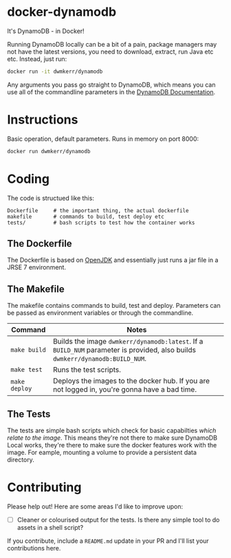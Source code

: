 # docker-dynamodb

It's DynamoDB - in Docker!

Running DynamoDB locally can be a bit of a pain, package managers may not have the latest versions, you need to download, extract, run Java etc etc. Instead, just run:

```bash
docker run -it dwmkerr/dynamodb
```

Any arguments you pass go straight to DynamoDB, which means you can use all of the commandline parameters in the [DynamoDB Documentation](http://docs.aws.amazon.com/amazondynamodb/latest/developerguide/DynamoDBLocal.html).


# Instructions

Basic operation, default parameters. Runs in memory on port 8000:

```bash
docker run dwmkerr/dynamodb
```

# Coding

The code is structued like this:

```
Dockerfile     # the important thing, the actual dockerfile
makefile       # commands to build, test deploy etc
tests/         # bash scripts to test how the container works
```

## The Dockerfile

The Dockerfile is based on [OpenJDK](https://hub.docker.com/_/openjdk/) and essentially just runs a jar file in a JRSE 7 environment.

## The Makefile

The makefile contains commands to build, test and deploy. Parameters can be passed as environment variables or through the commandline.

| Command                  | Notes                             |
|--------------------------|-----------------------------------|
| `make build`             | Builds the image `dwmkerr/dynamodb:latest`. If a `BUILD_NUM` parameter is provided, also builds `dwmkerr/dynamodb:BUILD_NUM`. |
| `make test`              | Runs the test scripts. |
| `make deploy`            | Deploys the images to the docker hub. If you are not logged in, you're gonna have a bad time. |

## The Tests

The tests are simple bash scripts which check for basic capabilties *which relate to the image*. This means they're not there to make sure DynamoDB Local works, they're there to make sure the docker features work with the image. For eample, mounting a volume to provide a persistent data directory.

# Contributing

Please help out! Here are some areas I'd like to improve upon:

- [ ] Cleaner or colourised output for the tests. Is there any simple tool to do assets in a shell script?

If you contribute, include a `README.md` update in your PR and I'll list your contributions here.

